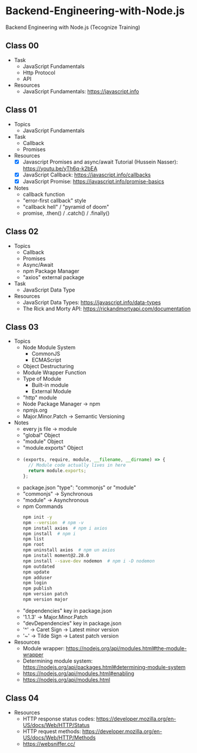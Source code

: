 # Backend-Engineering-with-Node.js

Backend Engineering with Node.js (Tecognize Training)

## Class 00

- Task
  - JavaScript Fundamentals
  - Http Protocol
  - API
- Resources
  - JavaScript Fundamentals: https://javascript.info

## Class 01

- Topics
  - JavaScript Fundamentals
- Task
  - Callback
  - Promises
- Resources
  - [x] Javascript Promises and async/await Tutorial (Hussein Nasser): https://youtu.be/yTh6q-k2bEA
  - [x] JavaScript Callback: https://javascript.info/callbacks
  - [x] JavaScript Promise: https://javascript.info/promise-basics
- Notes
  - callback function
  - "error-first callback" style
  - "callback hell" / "pyramid of doom"
  - promise, .then() / .catch() / .finally()

## Class 02

- Topics
  - Callback
  - Promises
  - Async/Await
  - npm Package Manager
  - "axios" external package
- Task
  - JavaScript Data Type
- Resources
  - JavaScript Data Types: https://javascript.info/data-types
  - The Rick and Morty API: https://rickandmortyapi.com/documentation

## Class 03

- Topics
  - Node Module System
    - CommonJS
    - ECMAScript
  - Object Destructuring
  - Module Wrapper Function
  - Type of Module
    - Built-in module
    - External Module
  - "http" module
  - Node Package Manager -> npm
  - npmjs.org
  - Major.Minor.Patch -> Semantic Versioning
- Notes
  - every js file -> module
  - "global" Object
  - "module" Object
  - "module.exports" Object
  - ```js
    (exports, require, module, __filename, __dirname) => {
      // Module code actually lives in here
      return module.exports;
    };
    ```
  - package.json "type": "commonjs" or "module"
  - "commonjs" -> Synchronous
  - "module" -> Asynchronous
  - npm Commands
    ```sh
    npm init -y
    npm --version  # npm -v
    npm install axios  # npm i axios
    npm install  # npm i
    npm list
    npm root
    npm uninstall axios  # npm un axios
    npm install moment@2.28.0
    npm install --save-dev nodemon  # npm i -D nodemon
    npm outdated
    npm update
    npm adduser
    npm login
    npm publish
    npm version patch
    npm version major
    ```
  - "dependencies" key in package.json
  - '1.1.3' -> Major.Minor.Patch
  - "devDependencies" key in package.json
  - '^' -> Caret Sign -> Latest minor version
  - '~' -> Tilde Sign -> Latest patch version
- Resources
  - Module wrapper: https://nodejs.org/api/modules.html#the-module-wrapper
  - Determining module system: https://nodejs.org/api/packages.html#determining-module-system
  - https://nodejs.org/api/modules.html#enabling
  - https://nodejs.org/api/modules.html

## Class 04

- Resources
  - HTTP response status codes: https://developer.mozilla.org/en-US/docs/Web/HTTP/Status
  - HTTP request methods: https://developer.mozilla.org/en-US/docs/Web/HTTP/Methods
  - https://websniffer.cc/
